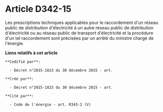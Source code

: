 # Article D342-15

Les prescriptions techniques applicables pour le raccordement d'un réseau public de distribution d'électricité à un autre
réseau public de distribution d'électricité ou au réseau public de transport d'électricité et la procédure d'un tel
raccordement sont précisées par un arrêté du ministre chargé de l'énergie.

**Liens relatifs à cet article**

	**Codifié par**:

	  - Décret n°2015-1823 du 30 décembre 2015 - art.

	**Créé par**:

	  - Décret n°2015-1823 du 30 décembre 2015 - art.

	**Cité par**:

	  - Code de l'énergie - art. R343-2 (V)
